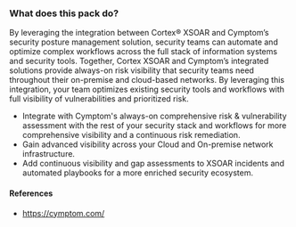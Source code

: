### What does this pack do?

By leveraging the integration between Cortex® XSOAR and Cymptom’s security posture management solution, security teams can automate and optimize complex workflows across the full stack of information systems and security tools. 
Together, Cortex XSOAR and Cymptom’s integrated solutions provide always-on risk visibility that security teams need throughout their on-premise and cloud-based networks. 
By leveraging this integration, your team optimizes existing security tools and workflows with full visibility of vulnerabilities and prioritized risk. 

- Integrate with Cymptom's always-on comprehensive risk & vulnerability assessment with the rest of your security stack and workflows for more comprehensive visibility and a continuous risk remediation.
- Gain advanced visibility across your Cloud and On-premise network infrastructure.
- Add continuous visibility and gap assessments to XSOAR incidents and automated playbooks for a more enriched security ecosystem. 


#### References

- https://cymptom.com/
